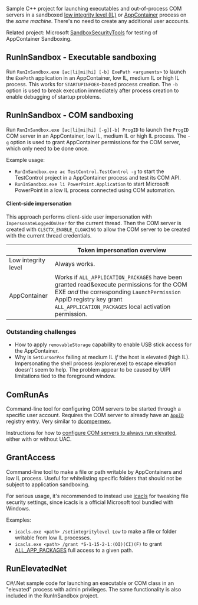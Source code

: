 Sample C++ project for launching executables and out-of-process COM servers in a sandboxed [low integrity level (IL)](https://learn.microsoft.com/en-us/previous-versions/dotnet/articles/bb625960(v=msdn.10)) or [AppContainer](https://docs.microsoft.com/en-us/windows/desktop/secauthz/appcontainer-for-legacy-applications-) process on the *same machine*. There's no need to create any additional user accounts.

Related project: Microsoft [SandboxSecurityTools](https://github.com/microsoft/SandboxSecurityTools) for testing of AppContainer Sandboxing.

## RunInSandbox - Executable sandboxing
Run `RunInSandbox.exe [ac|li|mi|hi] [-b] ExePath <arguments>` to launch the `ExePath` application in an AppContainer, low IL, medium IL or high IL process. This works for `STARTUPINFOEX`-based process creation. The `-b` option is used to break execution immediately after process creation to enable debugging of startup problems.

## RunInSandbox - COM sandboxing
Run `RunInSandbox.exe [ac|li|mi|hi] [-g][-b] ProgID` to launch the `ProgID` COM server in an AppContainer, low IL, medium IL or high IL process. The `-g` option is used to grant AppContainer permissions for the COM server, which only need to be done once.

Example usage:
* `RunInSandbox.exe ac TestControl.TestControl -g` to start the TestControl project in a AppContainer process and test its COM API.
* `RunInSandbox.exe li PowerPoint.Application` to start Microsoft PowerPoint in a low IL process connected using COM automation.

#### Client-side impersonation
This approach performs client-side user impersonation with `ImpersonateLoggedOnUser` for the current thread. Then the COM server is created with `CLSCTX_ENABLE_CLOAKING` to allow the COM server to be created with the current thread credentials.

| | Token impersonation overview |
|---------------------|-----------------------------------------------------------------------------|
|Low integrity level  | Always works.                                            |
|AppContainer         | Works if `ALL_APPLICATION_PACKAGES` have been granted read&execute permissions for the COM EXE _and_ the corresponding `LaunchPermission` AppID registry key grant `ALL_APPLICATION_PACKAGES` local activation permission.  |

### Outstanding challenges
* How to apply `removableStorage` capability to enable USB stick access for the AppContainer.
* Why is `SetCursorPos` failing at medium IL _if_ the host is elevated (high IL). Impersonating the shell process (explorer.exe) to escape elevation doesn't seem to help. The problem appear to be caused by UIPI limitations tied to the foreground window.

## ComRunAs
Command-line tool for configuring COM servers to be started through a specific user account. Requires the COM server to already have an [`AppID`](https://learn.microsoft.com/en-us/windows/win32/com/appid-key) registry entry. Very similar to [dcompermex](https://github.com/albertony/dcompermex).

Instructions for how to [configure COM servers to always run elevated](ComElevation.md), either with or without UAC.

## GrantAccess
Command-line tool to make a file or path writable by AppContainers and low IL process. Useful for whitelisting specific folders that should not be subject to application sandboxing.

For serious usage, it's recommended to instead use [icacls](https://learn.microsoft.com/en-us/windows-server/administration/windows-commands/icacls) for tweaking file security settings, since icacls is a official Microsoft tool bundled with Windows.

Examples:
* `icacls.exe <path> /setintegritylevel Low` to make a file or folder writable from low IL processes.
* `icacls.exe <path> /grant *S-1-15-2-1:(OI)(CI)(F)` to grant [ALL_APP_PACKAGES](https://learn.microsoft.com/en-us/openspecs/windows_protocols/ms-dtyp/81d92bba-d22b-4a8c-908a-554ab29148ab) full access to a given path.

## RunElevatedNet
C#/.Net sample code for launching an executable or COM class in an "elevated" process with admin privileges. The same functionality is also included in the RunInSandbox project.

